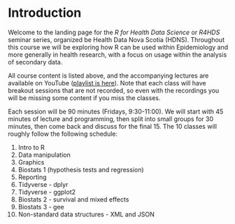 # Introduction
Welcome to the landing page for the *R for Health Data Science* or *R4HDS* seminar series, organized be Health Data Nova Scotia (HDNS).  Throughout this course we will be exploring how R can be used within Epidemiology and more generally in health research, with a focus on usage within the analysis of secondary data.

All course content is listed above, and the accompanying lectures are available on YouTube ([playlist is here](https://www.youtube.com/playlist?list=PLJO16lSgnGtgA276LxzOKIG_YXY7s4lRc)).  Note that each class will have breakout sessions that are not recorded, so even with the recordings you will be missing some content if you miss the classes.

Each session will be 90 minutes (Fridays, 9:30-11:00).  We will start with 45 minutes of lecture and programming, then split into small groups for 30 minutes, then come back and discuss for the final 15.  The 10 classes will roughly follow the following schedule:

1. Intro to R
2. Data manipulation
3. Graphics
4. Biostats 1 (hypothesis tests and regression)
5. Reporting
6. Tidyverse - dplyr
7. Tidyverse - ggplot2
8. Biostats 2 - survival and mixed effects
9. Biostats 3 - gee
10. Non-standard data structures - XML and JSON
